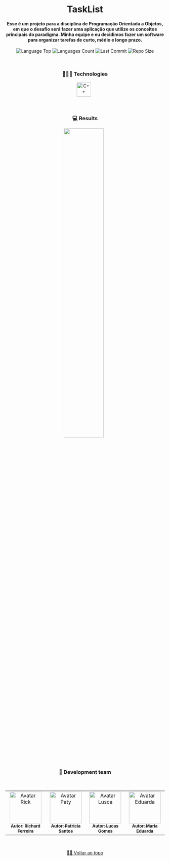 <div align="center">
 
# TaskList
  
<h4> Esse é um projeto para a disciplina de Programação Orientada a Objetos, em que o desafio será fazer uma aplicação que utilize os conceitos principais do paradigma. Minha equipe e eu decidimos fazer um software para organizar tarefas de curto, médio e longo prazo. </h4>
    
<p>
<!-- Image Shields -->
<img  alt="Language Top"  src="https://img.shields.io/github/languages/top/RickFerreira/TaskList">
<img  alt="Languages Count"  src="https://img.shields.io/github/languages/count/RickFerreira/TaskList">
<img  alt="Last Commit"  src="https://img.shields.io/github/last-commit/RickFerreira/TaskList">
<img  alt="Repo Size"  src="https://img.shields.io/github/repo-size/RickFerreira/TaskList">
</a>
</p>

<br> 

### 👨🏻‍💻 Technologies

<img src="https://cdn-icons-png.flaticon.com/512/6132/6132222.png" alt="C++" width="45"> &nbsp;

<br>

### 💻 Results

<img src="https://www.ufpb.br/dcx/contents/imagens/figuras/output_zvmmKf.gif/@@images/image.gif" width="50%"> &nbsp;

<br><br>

### 🚀 Development team

<br>

<table>
  <tr>
    <td align="center">
      <a href="https://github.com/RickFerreira">
        <img src="https://avatars.githubusercontent.com/u/40415279?v=4" width="100px;" alt="Avatar Rick"/><br>
        <sub>
          <b>Autor: Richard Ferreira</b>
        </sub>
      </a>
    </td>
    <td align="center">
      <a href="https://github.com/patricia-santos">
        <img src="https://avatars.githubusercontent.com/u/54537516?v=4" width="100px;" alt="Avatar Paty"/><br>
        <sub>
          <b>Autor: Patricia Santos</b>
        </sub>
      </a>
    </td>
    <td align="center">
      <a href="https://github.com/lucasgomes14">
        <img src="https://avatars.githubusercontent.com/u/62152683?v=4" width="100px;" alt="Avatar Lusca"/><br>
        <sub>
          <b>Autor: Lucas Gomes</b>
        </sub>
      </a>
    </td>
    <td align="center">
      <a href="https://github.com/MariaEduardaPereiraSm">
        <img src="https://avatars.githubusercontent.com/u/86379615?v=4" width="100px;" alt="Avatar Eduarda"/><br>
        <sub>
          <b>Autor: Maria Eduarda </b>
        </sub>
      </a>
    </td>
  </tr>
</table>

<br>

[☝🏽 Voltar ao topo](#TaskList)<br>

</div>
